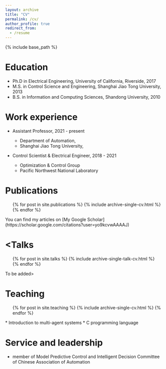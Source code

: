 ```yaml
---
layout: archive
title: "CV"
permalink: /cv/
author_profile: true
redirect_from:
  - /resume
---
```


{% include base_path %}

Education
======
* Ph.D in Electrical Engineering, University of California, Riverside, 2017 
* M.S. in Control Science and Engineering, Shanghai Jiao Tong University, 2013
* B.S. in Information and Computing Sciences, Shandong University, 2010

Work experience
======
* Assistant Professor,  2021 - present
  * Department of Automation, 
  * Shanghai Jiao Tong University,

* Control Scientist & Electrical Engineer, 2018 - 2021
  * Optimization & Control Group
  * Pacific Northwest National Laboratory
  

Publications
======
  <ul>{% for post in site.publications %}
    {% include archive-single-cv.html %}
  {% endfor %}</ul>
  You can find my articles on [My Google Scholar](https://scholar.google.com/citations?user=yo9kcvwAAAAJ)
  
<Talks
======
  <ul>{% for post in site.talks %}
    {% include archive-single-talk-cv.html %}
  {% endfor %}</ul>
  To be added>
  
Teaching
======
  <ul>{% for post in site.teaching %}
    {% include archive-single-cv.html %}
  {% endfor %}</ul>
* Introduction to multi-agent systems
* C programming language
  
Service and leadership
======
* member of Model Predictive Control and Intelligent Decision Committee of Chinese Association of Automation
